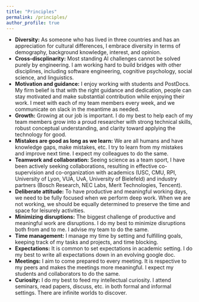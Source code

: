 ```yaml
---
title: "Principles"
permalink: /principles/
author_profile: true
---
```




* **Diversity:** As someone who has lived in three countries and has an appreciation for cultural differences, I embrace diversity in terms of demography, background knowledge, interest, and opinion.
* **Cross-discplinarity:** Most standing AI challenges cannot be solved purely by engineering. I am working hard to build bridges with other disciplines, including software engineering, cognitive psychology, social science, and linguistics.
* **Motivation and guidance:** I enjoy working with students and PostDocs. My firm belief is that with the right guidance and dedication, people can stay motivated and make substantial contribution while enjoying their work. I meet with each of my team members every week, and we communicate on slack in the meantime as needed.
* **Growth:** Growing at our job is important. I do my best to help each of my team members grow into a proud researcher with strong technical skills, robust conceptual understanding, and clarity toward applying the technology for good.
* **Mistakes are good as long as we learn:** We are all humans and have knowledge gaps, make mistakes, etc. I try to learn from my mistakes and improve next time. I expect my colleagues to do the same.
* **Teamwork and collaboration:** Seeing science as a team sport, I have been actively seeking collaborations, resulting in effective co-supervision and co-organization with academics (USC, CMU, RPI, University of Lyon, VUA, UvA, University of Bielefeld) and industry partners (Bosch Research, NEC Labs, Merit Technologies, Tencent).
* **Deliberate attitude:** To have productive and meaningful working days, we need to be fully focused when we perform deep work. When we are not working, we should be equally determined to preserve the time and space for leisurely activities. 
* **Minimizing disruptions:** The biggest challenge of productive and meaningful work are disruptions. I do my best to minimize disruptions both from and to me. I advise my team to do the same. 
* **Time management:** I manage my time by setting and fulfilling goals, keeping track of my tasks and projects, and time blocking.
* **Expectations:** It is common to set expectations in academic setting. I do my best to write all expectations down in an evolving google doc.
* **Meetings:** I aim to come prepared to every meeting. It is respective to my peers and makes the meetings more meaningful. I expect my students and collaborators to do the same.
* **Curiosity:** I do my best to feed my intellectual curiosity. I attend seminars, read papers, discuss, etc. in both formal and informal settings. There are infinite worlds to discover. 
